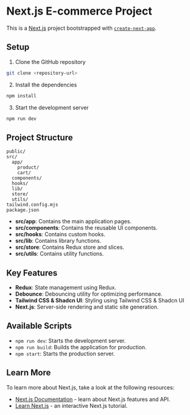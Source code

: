 # Next.js E-commerce Project

This is a [Next.js](https://nextjs.org) project bootstrapped with [`create-next-app`](https://github.com/vercel/next.js/tree/canary/packages/create-next-app).

## Setup
1. Clone the GitHub repository
```bash
git clone <repository-url>
```

2. Install the dependencies

```bash
npm install
```

3. Start the development server

```bash
npm run dev
```

## Project Structure

```
public/
src/
  app/
    product/
    cart/
  components/
  hooks/
  lib/
  store/
  utils/
tailwind.config.mjs
package.json
```

- **src/app**: Contains the main application pages.
- **src/components**: Contains the reusable UI components.
- **src/hooks**: Contains custom hooks.
- **src/lib**: Contains library functions.
- **src/store**: Contains Redux store and slices.
- **src/utils**: Contains utility functions.

## Key Features

- **Redux**: State management using Redux.
- **Debounce**: Debouncing utility for optimizing performance.
- **Tailwind CSS & Shadcn UI**: Styling using Tailwind CSS & Shadcn UI
- **Next.js**: Server-side rendering and static site generation.

## Available Scripts

- `npm run dev`: Starts the development server.
- `npm run build`: Builds the application for production.
- `npm start`: Starts the production server.

## Learn More

To learn more about Next.js, take a look at the following resources:

- [Next.js Documentation](https://nextjs.org/docs) - learn about Next.js features and API.
- [Learn Next.js](https://nextjs.org/learn) - an interactive Next.js tutorial.


